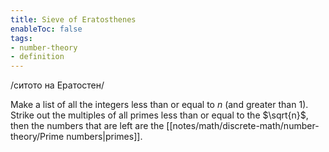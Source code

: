 ```yaml
---
title: Sieve of Eratosthenes
enableToc: false
tags: 
- number-theory
- definition
---
```

/ситото на Ератостен/

Make a list of all the integers less than or equal to $n$ (and greater than $1$). Strike out the multiples of all primes less than or equal to the $\sqrt{n}$, then the numbers that are left are the [[notes/math/discrete-math/number-theory/Prime numbers|primes]].
